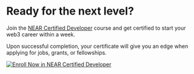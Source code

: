 # Ready for the next level?

Join the <a target="_blank" rel="noreferrer" href="https://www.near.university/courses/near-certified-developer?utm_source=NA&utm_medium=banner&utm_campaign=NANCD&utm_id=NA">NEAR Certified Developer</a> course and get certified to start your web3 career within a week.

<Spacer />

Upon successful completion, your certificate will give you an edge when applying for jobs, grants, or fellowships.

<Spacer />

<a target="_blank" rel="noreferrer" href="https://www.near.university/courses/near-certified-developer?utm_source=NA&utm_medium=banner&utm_campaign=NANCD&utm_id=NA">
<img alt="Enroll Now in NEAR Certified Developer" src="/images/NCD_enroll_now.png"/>
</a>
